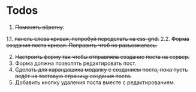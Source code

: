 # Todos

1. ~~Поменять вёрстку~~:

 1.1. ~~панель слева кривая, попробуй переделать на css-grid.~~
 2.2. ~~Форма создания поста кривая. Поправить чтоб не разъезжалась.~~

2. ~~Настроить форму так чтобы отправляла создание поста на сервер.~~
3. Форма должна позволять редактировать пост.
4. ~~Сделать для карандашика модалку с созданием поста, пока пусть ведёт на тестовую страницу создания поста.~~
5. Добавить кнопку удаления поста вместе с редактированием.
 